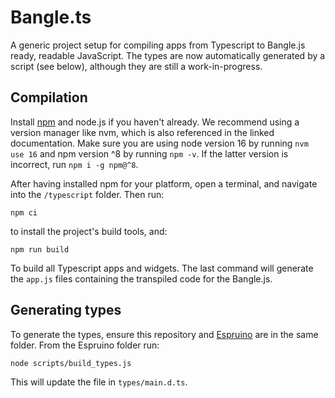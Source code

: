 # Bangle.ts

A generic project setup for compiling apps from Typescript to Bangle.js ready, readable JavaScript.
The types are now automatically generated by a script (see below), although they are still a work-in-progress.

## Compilation

Install [npm](https://www.npmjs.com/get-npm) and node.js if you haven't already. We recommend using a version manager like nvm, which is also referenced in the linked documentation.
Make sure you are using node version 16 by running `nvm use 16` and npm version ^8 by running `npm -v`. If the latter version is incorrect, run `npm i -g npm@^8`.

After having installed npm for your platform, open a terminal, and navigate into the `/typescript` folder. Then run:

```
npm ci
```

to install the project's build tools, and:

```
npm run build
```

To build all Typescript apps and widgets. The last command will generate the `app.js` files containing the transpiled code for the Bangle.js.

## Generating types

To generate the types, ensure this repository and [Espruino](https://github.com/espruino/Espruino) are in the same folder. From the Espruino folder run:

```
node scripts/build_types.js
```

This will update the file in `types/main.d.ts`.
